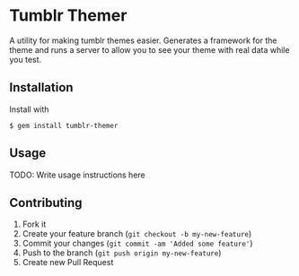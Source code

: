 # Tumblr Themer

A utility for making tumblr themes easier. Generates a framework for the theme and runs a server to allow you to see your theme with real data while you test.

## Installation

Install with

    $ gem install tumblr-themer

## Usage

TODO: Write usage instructions here

## Contributing

1. Fork it
2. Create your feature branch (`git checkout -b my-new-feature`)
3. Commit your changes (`git commit -am 'Added some feature'`)
4. Push to the branch (`git push origin my-new-feature`)
5. Create new Pull Request

